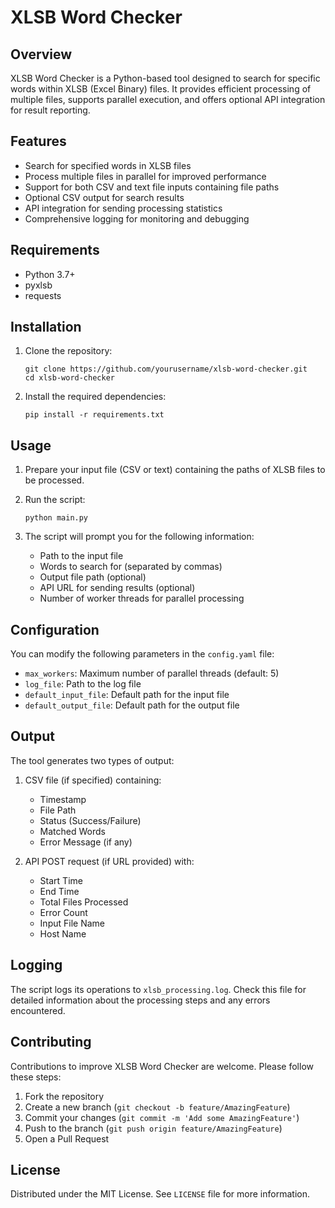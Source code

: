 # XLSB Word Checker

## Overview

XLSB Word Checker is a Python-based tool designed to search for specific words within XLSB (Excel Binary) files. It provides efficient processing of multiple files, supports parallel execution, and offers optional API integration for result reporting.

## Features

- Search for specified words in XLSB files
- Process multiple files in parallel for improved performance
- Support for both CSV and text file inputs containing file paths
- Optional CSV output for search results
- API integration for sending processing statistics
- Comprehensive logging for monitoring and debugging

## Requirements

- Python 3.7+
- pyxlsb
- requests

## Installation

1. Clone the repository:
   ```
   git clone https://github.com/yourusername/xlsb-word-checker.git
   cd xlsb-word-checker
   ```

2. Install the required dependencies:
   ```
   pip install -r requirements.txt
   ```

## Usage

1. Prepare your input file (CSV or text) containing the paths of XLSB files to be processed.

2. Run the script:
   ```
   python main.py
   ```

3. The script will prompt you for the following information:
   - Path to the input file
   - Words to search for (separated by commas)
   - Output file path (optional)
   - API URL for sending results (optional)
   - Number of worker threads for parallel processing

## Configuration

You can modify the following parameters in the `config.yaml` file:

- `max_workers`: Maximum number of parallel threads (default: 5)
- `log_file`: Path to the log file
- `default_input_file`: Default path for the input file
- `default_output_file`: Default path for the output file

## Output

The tool generates two types of output:

1. CSV file (if specified) containing:
   - Timestamp
   - File Path
   - Status (Success/Failure)
   - Matched Words
   - Error Message (if any)

2. API POST request (if URL provided) with:
   - Start Time
   - End Time
   - Total Files Processed
   - Error Count
   - Input File Name
   - Host Name

## Logging

The script logs its operations to `xlsb_processing.log`. Check this file for detailed information about the processing steps and any errors encountered.

## Contributing

Contributions to improve XLSB Word Checker are welcome. Please follow these steps:

1. Fork the repository
2. Create a new branch (`git checkout -b feature/AmazingFeature`)
3. Commit your changes (`git commit -m 'Add some AmazingFeature'`)
4. Push to the branch (`git push origin feature/AmazingFeature`)
5. Open a Pull Request

## License

Distributed under the MIT License. See `LICENSE` file for more information.